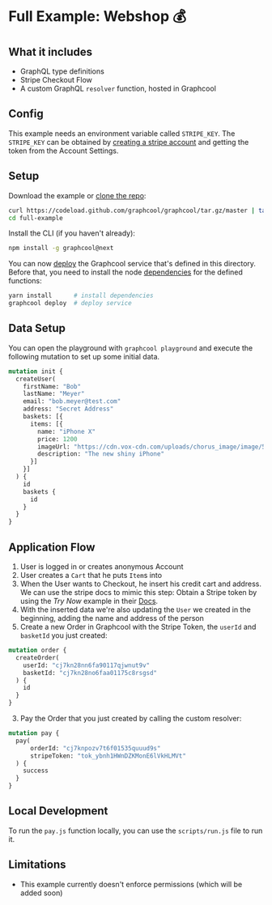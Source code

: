# Full Example: Webshop :moneybag:

## What it includes

- GraphQL type definitions
- Stripe Checkout Flow
- A custom GraphQL `resolver` function, hosted in Graphcool

## Config

This example needs an environment variable called `STRIPE_KEY`.
The `STRIPE_KEY` can be obtained by [creating a stripe account](https://dashboard.stripe.com/register)
and getting the token from the Account Settings.

## Setup

Download the example or [clone the repo](https://github.com/graphcool/graphcool):

```sh
curl https://codeload.github.com/graphcool/graphcool/tar.gz/master | tar -xz --strip=2 graphcool-master/examples/full-example
cd full-example
```

Install the CLI (if you haven't already):

```sh
npm install -g graphcool@next
```

You can now [deploy](https://docs-next.graph.cool/reference/graphcool-cli/commands-aiteerae6l#graphcool-deploy) the Graphcool service that's defined in this directory. Before that, you need to install the node [dependencies](package.json#L14) for the defined functions:

```sh
yarn install      # install dependencies
graphcool deploy  # deploy service
```

## Data Setup

You can open the playground with `graphcool playground` and execute the following mutation to set up some initial data.

```graphql
mutation init {
  createUser(
    firstName: "Bob"
    lastName: "Meyer"
    email: "bob.meyer@test.com"
    address: "Secret Address"
    baskets: [{
      items: [{
        name: "iPhone X"
        price: 1200
        imageUrl: "https://cdn.vox-cdn.com/uploads/chorus_image/image/56645405/iphone_x_gallery1_2017.0.jpeg"
        description: "The new shiny iPhone"
      }]
    }]
  ) {
    id
    baskets {
      id
    }
  }
}
```



## Application Flow
 1. User is logged in or creates anonymous Account
 2. User creates a `Cart` that he puts `Item`s into
 3. When the User wants to Checkout, he insert his credit cart and address. We can use the stripe docs to mimic this step: Obtain a Stripe token by using the *Try Now* example in their [Docs](https://stripe.com/docs).
 4. With the inserted data we're also updating the `User` we created in the beginning, adding the name and address of the person
 5. Create a new Order in Graphcool with the Stripe Token, the `userId` and `basketId` you just created:
 
 ```graphql
 mutation order {
   createOrder(
     userId: "cj7kn28nn6fa90117qjwnut9v"
     basketId: "cj7kn28no6faa01175c8rsgsd"
   ) {
     id
   }
 }
 ```
 
 3. Pay the Order that you just created by calling the custom resolver:

  ```graphql
  mutation pay {
    pay(
    	orderId: "cj7knpozv7t6f01535quuud9s"
    	stripeToken: "tok_ybnh1HWnDZKMonE6lVkHLMVt"
    ) {
      success
    }
  }
  ```

## Local Development
To run the `pay.js` function locally, you can use the `scripts/run.js` file to run it.

## Limitations

* This example currently doesn't enforce permissions (which will be added soon)
